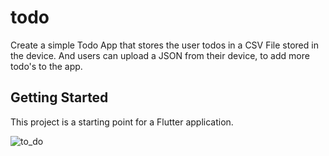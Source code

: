 # todo

Create a simple Todo App that stores the user todos in a CSV File stored in the device. And users can upload a JSON from their device, to add more todo's to the app.

## Getting Started

This project is a starting point for a Flutter application.


![to_do](https://github.com/user-attachments/assets/5a6d9f4f-d018-4463-a6f4-f9a3e87724fb)
